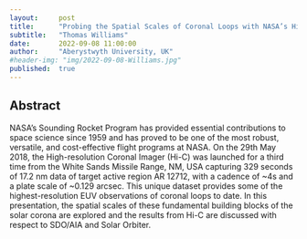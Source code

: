 ```yaml
---
layout:     post
title:      "Probing the Spatial Scales of Coronal Loops with NASA’s High-resolution Coronal Imager (Hi-C)"
subtitle:   "Thomas Williams"
date:       2022-09-08 11:00:00
author:     "Aberystwyth University, UK"
#header-img: "img/2022-09-08-Williams.jpg"
published:  true
---
```


## Abstract
NASA’s Sounding Rocket Program has provided essential contributions to space science since 1959 and has proved to be one of the most robust, versatile, and cost-effective flight programs at NASA. On the 29th May 2018, the High-resolution Coronal Imager (Hi-C) was launched for a third time from the White Sands Missile Range, NM, USA capturing 329 seconds of 17.2 nm data of target active region AR 12712, with a cadence of ~4s and a plate scale of ~0.129 arcsec. This unique dataset provides some of the highest-resolution EUV observations of coronal loops to date. In this presentation, the spatial scales of these fundamental building blocks of the solar corona are explored and the results from Hi-C are discussed with respect to SDO/AIA and Solar Orbiter. 
